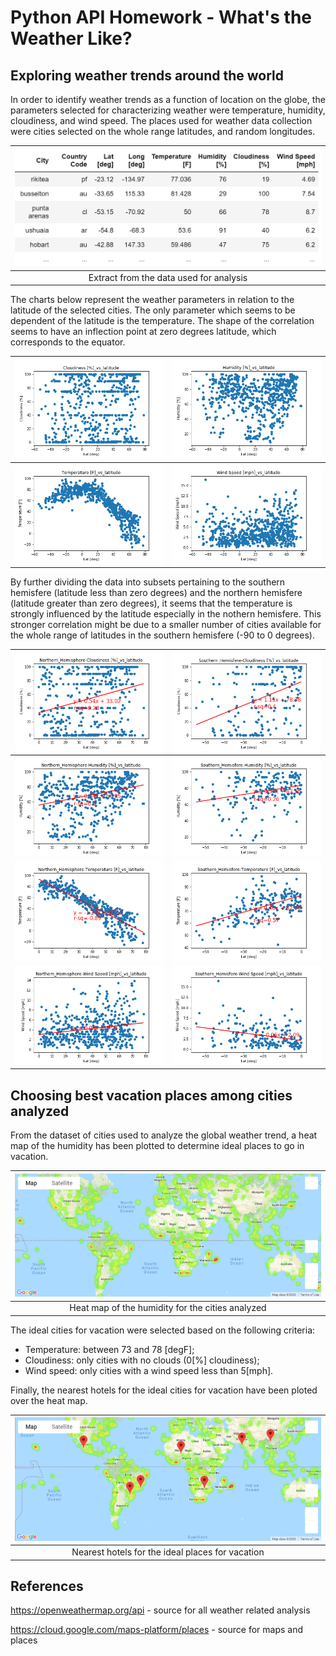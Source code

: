 # Python API Homework - What's the Weather Like?
## Exploring weather trends around the world
In order to identify weather trends as a function of location on the globe, the parameters selected for characterizing weather were temperature, humidity, cloudiness, and wind speed. The places used for weather data collection were cities selected on the whole range latitudes, and random longitudes. 

<img src=WeatherPy/Images/CitiesDataSetEg.PNG>|
:-------------------------:|
Extract from the data used for analysis|

The charts below represent the weather parameters in relation to the latitude of the selected cities. The only parameter which seems to be dependent of the latitude is the temperature. The shape of the correlation seems to have an inflection point at zero degrees latitude, which corresponds to the equator.

<img src=WeatherPy/Images/Cloudiness%20%5B%25%5D_vs_latitude.png> | <img src=WeatherPy/Images/Humidity%20%5B%25%5D_vs_latitude.png>
:-------------------------:|:-------------------------:
<img src=WeatherPy/Images/Temperature%20%5BF%5D_vs_latitude.png>  | <img src=WeatherPy/Images/Wind%20Speed%20%5Bmph%5D_vs_latitude.png> 

By further dividing the data into subsets pertaining to the southern hemisfere (latitude less than zero degrees) and the northern hemisfere (latitude greater than zero degrees), it seems that the temperature is strongly influenced by the latitude especially in the nothern hemisfere. This stronger correlation might be due to a smaller number of cities available for the whole range of latitudes in the southern hemisfere (-90 to 0 degrees).

<img src=WeatherPy/Images/Northern_Hemisphere-Cloudiness%20%5B%25%5D_vs_latitude.png> | <img src=WeatherPy/Images/Southern_Hemisfere-Cloudiness%20%5B%25%5D_vs_latitude.png>
:-------------------------:|:-------------------------:
<img src=WeatherPy/Images/Northern_Hemisphere-Humidity%20%5B%25%5D_vs_latitude.png>  | <img src=WeatherPy/Images/Southern_Hemisfere-Humidity%20%5B%25%5D_vs_latitude.png> 
<img src=WeatherPy/Images/Northern_Hemisphere-Temperature%20%5BF%5D_vs_latitude.png> | <img src=WeatherPy/Images/Southern_Hemisfere-Temperature%20%5BF%5D_vs_latitude.png> 
<img src=WeatherPy/Images/Northern_Hemisphere-Wind%20Speed%20%5Bmph%5D_vs_latitude.png> | <img src=WeatherPy/Images/Southern_Hemisfere-Wind%20Speed%20%5Bmph%5D_vs_latitude.png> 

## Choosing best vacation places among cities analyzed

From the dataset of cities used to analyze the global weather trend, a heat map of the humidity has been plotted to determine ideal places to go in vacation.

<img src=VacationPy/Images/HeatMap.png>|
:-------------------------:|
Heat map of the humidity for the cities analyzed|

The ideal cities for vacation were selected based on the following criteria:
 - Temperature: between 73 and 78 [degF];
 - Cloudiness: only cities with no clouds (0[%] cloudiness);
 - Wind speed: only cities with a wind speed less than 5[mph].

Finally, the nearest hotels for the ideal cities for vacation have been ploted over the heat map.

<img src=VacationPy/Images/HeatMap%26NearestHotels.png>|
:-------------------------:|
Nearest hotels for the ideal places for vacation|

## References
https://openweathermap.org/api - source for all weather related analysis 

https://cloud.google.com/maps-platform/places - source for maps and places
